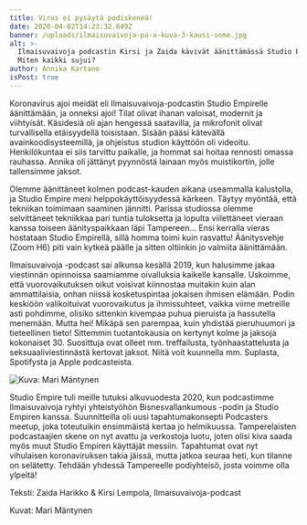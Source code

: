 ```yaml
---
title: Virus ei pysäytä podiskeneä!
date: 2020-04-02T14:23:32.649Z
banner: /uploads/ilmaisuvaivoja-pa-a-kuva-3-kausi-some.jpg
alt: >-
  Ilmaisuvaivoja podcastin Kirsi ja Zaida kävivät äänittämässä Studio Empirellä.
  Miten kaikki sujui?
author: Annika Kartano
isPost: true
---
```

Koronavirus ajoi meidät eli Ilmaisuvaivoja-podcastin Studio Empirelle äänittämään, ja onneksi ajoi! Tilat olivat ihanan valoisat, modernit ja viihtyisät. Käsidesiä oli ajan hengessä saatavilla, ja mikrofonit olivat turvallisella etäisyydellä toisistaan. Sisään pääsi kätevällä avainkoodisysteemillä, ja ohjeistus studion käyttöön oli videoitu. Henkilökuntaa ei siis tarvittu paikalle, ja hommat sai hoitaa rennosti omassa rauhassa. Annika oli jättänyt pyynnöstä lainaan myös muistikortin, jolle tallensimme jaksot.

Olemme äänittäneet kolmen podcast-kauden aikana useammalla kalustolla, ja Studio Empire meni helppokäyttöisyydessä kärkeen. Täytyy myöntää, että tekniikan toimimaan saaminen jännitti. Parissa studiossa olemme selvittäneet tekniikkaa pari tuntia tuloksetta ja lopulta viilettäneet vieraan kanssa toiseen äänityspaikkaan läpi Tampereen… Ensi kerralla vieras hostataan Studio Empirellä, sillä homma toimi kuin rasvattu! Äänitysvehje (Zoom H6) piti vain kytkeä päälle ja sitten oltiinkin jo valmiita äänittämään.

Ilmaisuvaivoja -podcast sai alkunsa kesällä 2019, kun halusimme jakaa viestinnän opinnoissa saamiamme oivalluksia kaikelle kansalle. Uskoimme, että vuorovaikutuksen oikut voisivat kiinnostaa muitakin kuin alan ammattilaisia, onhan niissä kosketuspintaa jokaisen ihmisen elämään. Podin keskiöön valikoituivat vuorovaikutus ja ihmissuhteet, vaikka viime metreille asti pohdimme, olisiko sittenkin kivempaa puhua pieruista ja hassutella menemään. Mutta hei! Mikäpä sen parempaa, kuin yhdistää pieruhuumori ja tieteellinen tieto! Sittemmin tuotantokausia on kertynyt kolme ja jaksoja kokonaiset 30. Suosittuja ovat olleet mm. treffailusta, työnhaastattelusta ja seksuaaliviestinnästä kertovat jaksot. Niitä voit kuunnella mm. Suplasta, Spotifysta ja Apple podcasteista.

![](/uploads/rinkula_nelio-oikee.jpg "Kuva: Mari Mäntynen ")

Studio Empire tuli meille tutuksi alkuvuodesta 2020, kun podcastimme Ilmaisuvaivoja ryhtyi yhteistyöhön Bisnesvallankumous -podin ja Studio Empiren kanssa. Suunnitteilla oli uusi tapahtumakonsepti Podcasters meetup, joka toteutuikin ensimmäistä kertaa jo helmikuussa. Tamperelaisten podcastaajien skene on nyt avattu ja verkostoja luotu, joten olisi kiva saada myös muut Studio Empiren käyttäjät messiin. Tapahtumat ovat nyt vihulaisen koronaviruksen takia jäissä, mutta jatkoa seuraa heti, kun tilanne on selätetty. Tehdään yhdessä Tampereelle podiyhteisö, josta voimme olla ylpeitä!

Teksti: Zaida Harikko & Kirsi Lempola, Ilmaisuvaivoja-podcast

Kuvat: Mari Mäntynen